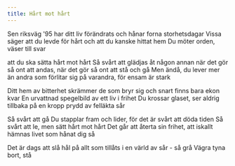 ```yaml
---
title: Hårt mot hårt
---
```


Sen riksväg '95
har ditt liv förändrats
och hånar forna storhetsdagar
Vissa säger att du levde för hårt
och att du kanske hittat hem
Du möter orden, väser till svar

att du ska sätta hårt mot hårt
Så svårt att glädjas åt någon annan
när det gör så ont att andas,
när det gör så ont att stå och gå
Men ändå, du lever mer än andra
som förlitar sig på varandra,
för ensam är stark

Ditt hem av bitterhet
skrämmer de som bryr sig
och snart finns bara ekon kvar
En urvattnad spegelbild
av ett liv i frihet
Du krossar glaset,
ser aldrig tillbaka
på en kropp prydd av felläkta sår

Så svårt att gå
Du stapplar fram och lider,
för det är svårt att döda tiden
Så svårt att le,
men sätt hårt mot hårt
Det går att återta sin frihet,
att iskallt hämnas livet
som hånat dig så

Det är dags att slå hål
på allt som tillåts
i en värld av sår - så grå
Vägra tyna bort, stå